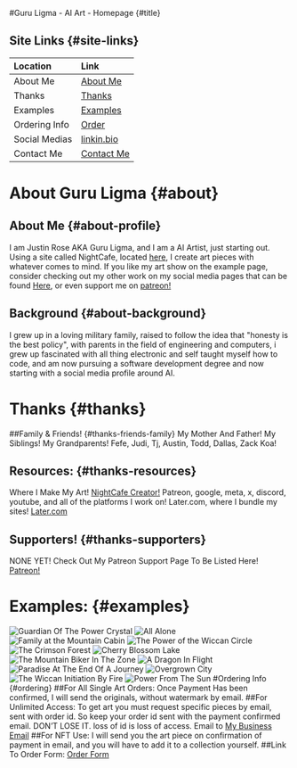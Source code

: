 #Guru Ligma - AI Art - Homepage {#title}
## Site Links {#site-links}
| Location      | Link                                                   |
| :------------ | :----------------------------------------------------- |
| About Me      | <a href="#about">About Me</a>                          |
| Thanks        | <a href="#thanks">Thanks</a>                           |
| Examples      | <a href="#examples">Examples</a>                       |
| Ordering Info | <a href="#ordering">Order</a>                          |
| Social Medias | <a href="https://linkin.bio/guru-ligma">linkin.bio</a> |
| Contact Me    | <a href="#contact">Contact Me</a>                      |
# About Guru Ligma {#about}
## About Me {#about-profile}
I am Justin Rose AKA Guru Ligma, and I am a AI Artist, just starting out. Using a site called NightCafe, located <a href="https://creator.nightcafe.studio/">here</a>, I create art pieces with whatever comes to mind. If you like my art show on the example page, consider checking out my other work on my social media pages that can be found <a href="https://linkin.bio/guru-ligma">Here</a>, or even support me on <a href="https://www.patreon.com/user?u=97883667">patreon!</a>
## Background {#about-background}
I grew up in a loving military family, raised to follow the idea that "honesty is the best policy", with parents in the field of engineering and computers, i grew up fascinated with all thing electronic and self taught myself how to code, and am now pursuing a software development degree and now starting with a social media profile around AI.
# Thanks {#thanks}
##Family & Friends! {#thanks-friends-family}
My Mother And Father! My Siblings! My Grandparents! Fefe, Judi, Tj, Austin, Todd, Dallas, Zack Koa! 
## Resources: {#thanks-resources}
Where I Make My Art! <a href="https://creator.nightcafe.studio/">NightCafe Creator!</a> Patreon, google, meta, x, discord, youtube, and all of the platforms I work on! Later.com, where I bundle my sites! <a href="https://app.later.com/">Later.com</a>
## Supporters! {#thanks-supporters}
NONE YET! Check Out My Patreon Support Page To Be Listed Here! <a href="https://www.patreon.com/user?u=97883667">Patreon!</a>
# Examples: {#examples}
![Guardian Of The Power Crystal](https://images.nightcafe.studio/jobs/hGpj6yeUabXAXpidR4VT/hGpj6yeUabXAXpidR4VT--1--jfqjr.jpg?tr=w-1600,c-at_max)
![All Alone](https://images.nightcafe.studio/jobs/DMvgbe0bcXWgWTZYNTju/DMvgbe0bcXWgWTZYNTju--1--o1uwe.jpg?tr=w-1600,c-at_max)
![Family at the Mountain Cabin](https://images.nightcafe.studio/jobs/3tt6AjdZrArDY8eDFlpV/3tt6AjdZrArDY8eDFlpV--1--vy45k.jpg?tr=w-1600,c-at_max)
![The Power of the Wiccan Circle](https://images.nightcafe.studio/jobs/udNiMXJJK3uUBI9MoQjf/udNiMXJJK3uUBI9MoQjf--1--bl1dm.jpg?tr=w-1600,c-at_max)
![The Crimson Forest](https://images.nightcafe.studio/jobs/QZIqiv5QJE8N3GZSKRGm/QZIqiv5QJE8N3GZSKRGm--1--g2uyk.jpg?tr=w-1600,c-at_max)
![Cherry Blossom Lake](https://images.nightcafe.studio/jobs/7bnYS7rZ0Hm6Bs0Jz7bJ/7bnYS7rZ0Hm6Bs0Jz7bJ--1--k7b21.jpg?tr=w-1600,c-at_max)
![The Mountain Biker In The Zone](https://images.nightcafe.studio/jobs/jI0XM2KKVU3InSODWWd5/jI0XM2KKVU3InSODWWd5--1--emyja.jpg?tr=w-1600,c-at_max)
![A Dragon In Flight](https://images.nightcafe.studio/jobs/SNkukypTIeixh7InIg1c/SNkukypTIeixh7InIg1c--1--kirtb.jpg?tr=w-1600,c-at_max)
![Paradise At The End Of A Journey](https://images.nightcafe.studio/jobs/pGbSe5yHhkXIhzTZdyv8/pGbSe5yHhkXIhzTZdyv8--1--8s7cu.jpg?tr=w-1600,c-at_max)
![Overgrown City](https://images.nightcafe.studio/jobs/BIdZv6kp0qR0GdUdF49z/BIdZv6kp0qR0GdUdF49z--1--lsgj8.jpg?tr=w-1600,c-at_max)
![The Wiccan Initiation By Fire](https://images.nightcafe.studio/jobs/ySBOfUt0y4vQi7NFeYSp/ySBOfUt0y4vQi7NFeYSp--1--4updg.jpg?tr=w-1600,c-at_max)
![Power From The Sun](https://images.nightcafe.studio/jobs/sj3ofSC9K5FkzdiArpUs/sj3ofSC9K5FkzdiArpUs--1--ouztg.jpg?tr=w-1600,c-at_max)
#Ordering Info {#ordering}
##For All Single Art Orders:
Once Payment Has been confirmed, I will send the originals, without watermark by email.
##For Unlimited Access:
To get art you must request specific pieces by email, sent with order id. So keep your order id sent with the payment confirmed email. DON’T LOSE IT. loss of id is loss of access. Email to <a href="mailto:guru.ligma.2569@gmail.com">My Business Email</a>
##For NFT Use:
I will send you the art piece on confirmation of payment in email, and you will have to add it to a collection yourself.
##Link To Order Form:
<a href="https://forms.gle/JTQKuBbX4Z1cYMxY9">Order Form</a>
